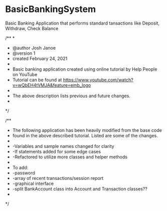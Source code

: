 # BasicBankingSystem
Basic Banking Application that performs standard tansactions
like Deposit, Withdraw, Check Balance

/**
 * 
 * @author Josh Janoe
 * @version 1
 * created February 24, 2021
 * 
 * Basic banking application created using online tutorial by Help People on YouTube
 * Tutorial can be found at https://www.youtube.com/watch?v=wQbEH4tVMJA&feature=emb_logo
 * 
 * The above description lists previous and future changes.
 *
 */
 
 /**
 * The following application has been heavily modified from the base code
 * found in the above described tutorial.  Listed are some of the changes.
 * 
 * -Variables and sample names changed for clarity
 * -If statements added for some edge cases
 * -Refactored to utilize more classes and helper methods
 * 
 * To add:
 * -password
 * -array of recent transactions/session report
 * -graphical interface
 * -split BankAccount class into Account and Transaction classes??
 * 
 */
